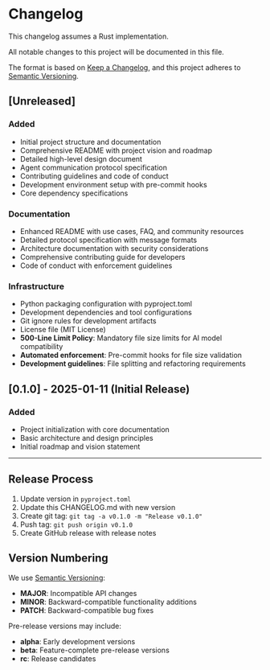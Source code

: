 # Changelog

This changelog assumes a Rust implementation.

All notable changes to this project will be documented in this file.

The format is based on [Keep a Changelog](https://keepachangelog.com/en/1.0.0/),
and this project adheres to [Semantic Versioning](https://semver.org/spec/v2.0.0.html).

## [Unreleased]

### Added
- Initial project structure and documentation
- Comprehensive README with project vision and roadmap
- Detailed high-level design document
- Agent communication protocol specification
- Contributing guidelines and code of conduct
- Development environment setup with pre-commit hooks
- Core dependency specifications

### Documentation
- Enhanced README with use cases, FAQ, and community resources
- Detailed protocol specification with message formats
- Architecture documentation with security considerations
- Comprehensive contributing guide for developers
- Code of conduct with enforcement guidelines

### Infrastructure
- Python packaging configuration with pyproject.toml
- Development dependencies and tool configurations
- Git ignore rules for development artifacts
- License file (MIT License)
- **500-Line Limit Policy**: Mandatory file size limits for AI model compatibility
- **Automated enforcement**: Pre-commit hooks for file size validation
- **Development guidelines**: File splitting and refactoring requirements

## [0.1.0] - 2025-01-11 (Initial Release)

### Added
- Project initialization with core documentation
- Basic architecture and design principles
- Initial roadmap and vision statement

---

## Release Process

1. Update version in `pyproject.toml`
2. Update this CHANGELOG.md with new version
3. Create git tag: `git tag -a v0.1.0 -m "Release v0.1.0"`
4. Push tag: `git push origin v0.1.0`
5. Create GitHub release with release notes

## Version Numbering

We use [Semantic Versioning](https://semver.org/):
- **MAJOR**: Incompatible API changes
- **MINOR**: Backward-compatible functionality additions
- **PATCH**: Backward-compatible bug fixes

Pre-release versions may include:
- **alpha**: Early development versions
- **beta**: Feature-complete pre-release versions
- **rc**: Release candidates
